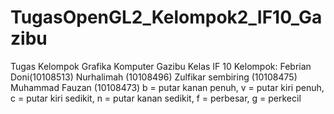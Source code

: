 TugasOpenGL2_Kelompok2_IF10_Gazibu
==================================

Tugas Kelompok Grafika Komputer Gazibu
Kelas IF 10
Kelompok:
Febrian Doni(10108513)
Nurhalimah (10108496)
Zulfikar sembiring (10108475)
Muhammad Fauzan (10108473)
b = putar kanan penuh, v = putar kiri penuh, c = putar kiri sedikit, n = putar kanan sedikit, f = perbesar, g = perkecil